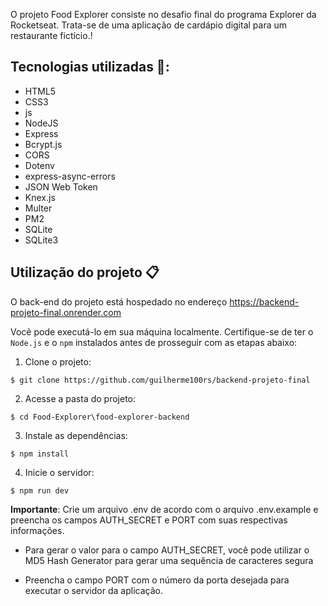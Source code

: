 O projeto Food Explorer consiste no desafio final do programa Explorer da Rocketseat. Trata-se de uma aplicação de cardápio digital para um restaurante fictício.!

## Tecnologias utilizadas 🚀:
- HTML5
- CSS3
- js
- NodeJS
- Express
- Bcrypt.js
- CORS
- Dotenv
- express-async-errors
- JSON Web Token
- Knex.js
- Multer
- PM2
- SQLite
- SQLite3

## Utilização  do projeto 📋
O back-end do projeto está hospedado no endereço https://backend-projeto-final.onrender.com

Você pode executá-lo em sua máquina localmente. Certifique-se de ter o ``Node.js`` e o ``npm`` instalados antes de prosseguir com as etapas abaixo:

1. Clone o projeto:

```
$ git clone https://github.com/guilherme100rs/backend-projeto-final
```

2. Acesse a pasta do projeto:

```
$ cd Food-Explorer\food-explorer-backend
```

3. Instale as dependências:

```
$ npm install
```

4. Inicie o servidor:

```
$ npm run dev
```

 **Importante**: Crie um arquivo .env de acordo com o arquivo .env.example e preencha os campos AUTH_SECRET e PORT com suas respectivas informações.

- Para gerar o valor para o campo AUTH_SECRET, você pode utilizar o MD5 Hash Generator para gerar uma sequência de caracteres segura

- Preencha o campo PORT com o número da porta desejada para executar o servidor da aplicação.
